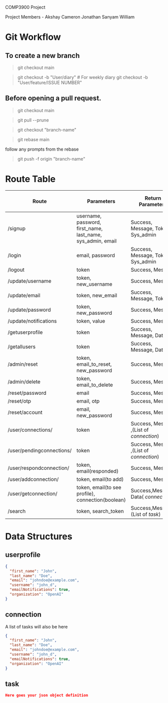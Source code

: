 COMP3900 Project

Project Members -
Akshay
Cameron
Jonathan
Sanyam
William

# Git Workflow

## To create a new branch

> git checkout main

> git checkout -b "User/diary" # For weekly diary
> git checkout -b "User/feature/ISSUE NUMBER"

## Before opening a pull request.

> git checkout main

> git pull --prune

> git checkout "branch-name"

> git rebase main

follow any prompts from the rebase

> git push -f origin "branch-name"

# Route Table

| Route                     | Parameters                                                  | Return Parameters                        | HTTP Request Type |
| ------------------------- | ----------------------------------------------------------- | ---------------------------------------- | ----------------- |
| /signup                   | username, password, first_name, last_name, sys_admin, email | Success, Message, Token, Sys_admin       | POST              |
| /login                    | email, password                                             | Success, Message, Token, Sys_admin       | POST              |
| /logout                   | token                                                       | Success, Message                         | POST              |
| /update/username          | token, new_username                                         | Success, Message                         | PUT               |
| /update/email             | token, new_email                                            | Success, Message, Token                  | PUT               |
| /update/password          | token, new_password                                         | Success, Message                         | PUT               |
| /update/notifications     | token, value                                                | Success, Message                         | PUT               |
| /getuserprofile           | token                                                       | Success, Message, Data                   | POST              |
| /getallusers              | token                                                       | Success, Message, Data                   | POST              |
| /admin/reset              | token, email_to_reset, new_password                         | Success, Message                         | PUT               |
| /admin/delete             | token, email_to_delete                                      | Success, Message                         | DELETE            |
| /reset/password           | email                                                       | Success, Message                         | PUT               |
| /reset/otp                | email, otp                                                  | Success, Message                         | POST              |
| /reset/account            | email, new_password                                         | Success, Message                         | POST              |
| /user/connections/        | token                                                       | Success, Message ,(List of _connection_) | GET               |
| /user/pendingconnections/ | token                                                       | Success, Message ,(List of _connection_) | GET               |
| /user/respondconnection/  | token, email(responded)                                     | Success, Message                         | POST              |
| /user/addconnection/      | token, email(to add)                                        | Success, Message                         | POST              |
| /user/getconnection/      | token, email(to see profile), connection(boolean)           | Success,Message, Data( _connection_)     | GET               |
| /search                   | token, search_token                                         | Success,Message,(List of _task_)         | GET               |

# Data Structures

## userprofile

```json
{
  "first_name": "John",
  "last_name": "Doe",
  "email": "johndoe@example.com",
  "username": "john_d",
  "emailNotifications": true,
  "organization": "OpenAI"
}
```

## connection

A list of tasks will also be here

```json
{
  "first_name": "John",
  "last_name": "Doe",
  "email": "johndoe@example.com",
  "username": "john_d",
  "emailNotifications": true,
  "organization": "OpenAI"
}
```

## task

```json
Here goes your json object definition
```
